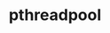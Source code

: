 ---
title: "pthreadpool"
layout: cache
categories: [package, develop]
meta: {"versions": ["2020-10-05", "2021-04-13"], "compilers": ["apple-clang@=14.0.0", "apple-clang@=14.0.3", "gcc@=11.1.0", "gcc@=11.3.0", "gcc@=7.3.1"], "oss": ["amzn2", "ubuntu20.04", "ubuntu22.04", "ventura"], "platforms": ["darwin", "linux"], "targets": ["aarch64", "ivybridge", "ppc64le", "x86_64_v3", "x86_64_v4"], "stacks": ["e4s", "e4s-power", "ml-darwin-aarch64-mps", "ml-linux-x86_64-cpu", "ml-linux-x86_64-cuda", "ml-linux-x86_64-rocm", "root"], "num_specs": 39, "num_specs_by_stack": {"root": 39, "ml-darwin-aarch64-mps": 7, "e4s-power": 5, "e4s": 4, "ml-linux-x86_64-cpu": 5, "ml-linux-x86_64-cuda": 5, "ml-linux-x86_64-rocm": 4}}
spec_details: [{"hash": "3sjivlzdrrz4q43cilszsbhtng5332be", "compiler": "apple-clang@=14.0.0", "versions": ["2021-04-13"], "os": "ventura", "platform": "darwin", "target": "aarch64", "variants": ["build_system=cmake", "build_type=Release", "generator=ninja", "~ipo"], "stacks": ["root", "ml-darwin-aarch64-mps"], "size": "-", "tarball": "https://binaries.spack.io/develop/build_cache/darwin-ventura-aarch64/apple-clang-14.0.0/pthreadpool-2021-04-13/darwin-ventura-aarch64-apple-clang-14.0.0-pthreadpool-2021-04-13-3sjivlzdrrz4q43cilszsbhtng5332be.spack"}, {"hash": "5zeeergjjgswadf4sypqt6pesfhk5w5q", "compiler": "apple-clang@=14.0.0", "versions": ["2021-04-13"], "os": "ventura", "platform": "darwin", "target": "aarch64", "variants": ["build_system=cmake", "build_type=Release", "generator=ninja", "~ipo"], "stacks": ["root", "ml-darwin-aarch64-mps"], "size": "-", "tarball": "https://binaries.spack.io/develop/build_cache/darwin-ventura-aarch64/apple-clang-14.0.0/pthreadpool-2021-04-13/darwin-ventura-aarch64-apple-clang-14.0.0-pthreadpool-2021-04-13-5zeeergjjgswadf4sypqt6pesfhk5w5q.spack"}, {"hash": "yvztep3ymx5aria5w5hw3eb6hib4sg3z", "compiler": "apple-clang@=14.0.0", "versions": ["2021-04-13"], "os": "ventura", "platform": "darwin", "target": "aarch64", "variants": ["build_system=cmake", "build_type=Release", "generator=ninja", "~ipo"], "stacks": ["root", "ml-darwin-aarch64-mps"], "size": "-", "tarball": "https://binaries.spack.io/develop/build_cache/darwin-ventura-aarch64/apple-clang-14.0.0/pthreadpool-2021-04-13/darwin-ventura-aarch64-apple-clang-14.0.0-pthreadpool-2021-04-13-yvztep3ymx5aria5w5hw3eb6hib4sg3z.spack"}, {"hash": "n7ak33rfqgdqpxpurdepksfk3bio4hgd", "compiler": "apple-clang@=14.0.0", "versions": ["2021-04-13"], "os": "ventura", "platform": "darwin", "target": "aarch64", "variants": ["build_system=cmake", "build_type=Release", "generator=ninja", "~ipo"], "stacks": ["root", "ml-darwin-aarch64-mps"], "size": "-", "tarball": "https://binaries.spack.io/develop/build_cache/darwin-ventura-aarch64/apple-clang-14.0.0/pthreadpool-2021-04-13/darwin-ventura-aarch64-apple-clang-14.0.0-pthreadpool-2021-04-13-n7ak33rfqgdqpxpurdepksfk3bio4hgd.spack"}, {"hash": "crynsy6elfu4of72j2c3ud5dvdyqjq5h", "compiler": "apple-clang@=14.0.3", "versions": ["2021-04-13"], "os": "ventura", "platform": "darwin", "target": "aarch64", "variants": ["build_system=cmake", "build_type=Release", "generator=ninja", "~ipo"], "stacks": ["root", "ml-darwin-aarch64-mps"], "size": "-", "tarball": "https://binaries.spack.io/develop/build_cache/darwin-ventura-aarch64/apple-clang-14.0.3/pthreadpool-2021-04-13/darwin-ventura-aarch64-apple-clang-14.0.3-pthreadpool-2021-04-13-crynsy6elfu4of72j2c3ud5dvdyqjq5h.spack"}, {"hash": "imwib7uky7felugghjdab76sgejobuef", "compiler": "apple-clang@=14.0.3", "versions": ["2021-04-13"], "os": "ventura", "platform": "darwin", "target": "aarch64", "variants": ["build_system=cmake", "build_type=Release", "generator=ninja", "~ipo"], "stacks": ["root", "ml-darwin-aarch64-mps"], "size": "-", "tarball": "https://binaries.spack.io/develop/build_cache/darwin-ventura-aarch64/apple-clang-14.0.3/pthreadpool-2021-04-13/darwin-ventura-aarch64-apple-clang-14.0.3-pthreadpool-2021-04-13-imwib7uky7felugghjdab76sgejobuef.spack"}, {"hash": "yjet5vle7ndeko7av3nrz5jyfx6fnoic", "compiler": "apple-clang@=14.0.3", "versions": ["2021-04-13"], "os": "ventura", "platform": "darwin", "target": "aarch64", "variants": ["build_system=cmake", "build_type=Release", "generator=ninja", "~ipo"], "stacks": ["root", "ml-darwin-aarch64-mps"], "size": "-", "tarball": "https://binaries.spack.io/develop/build_cache/darwin-ventura-aarch64/apple-clang-14.0.3/pthreadpool-2021-04-13/darwin-ventura-aarch64-apple-clang-14.0.3-pthreadpool-2021-04-13-yjet5vle7ndeko7av3nrz5jyfx6fnoic.spack"}, {"hash": "z3zfwusdmg4yb5nlpb223qth4vvoglpp", "compiler": "gcc@=7.3.1", "versions": ["2020-10-05"], "os": "amzn2", "platform": "linux", "target": "ivybridge", "variants": ["build_system=cmake", "build_type=RelWithDebInfo", "~ipo"], "stacks": ["root"], "size": "-", "tarball": "https://binaries.spack.io/develop/build_cache/linux-amzn2-ivybridge/gcc-7.3.1/pthreadpool-2020-10-05/linux-amzn2-ivybridge-gcc-7.3.1-pthreadpool-2020-10-05-z3zfwusdmg4yb5nlpb223qth4vvoglpp.spack"}, {"hash": "qg7yufsw5z5lhv7bh2pcpacdstiq36dh", "compiler": "gcc@=7.3.1", "versions": ["2021-04-13"], "os": "amzn2", "platform": "linux", "target": "ivybridge", "variants": ["build_system=cmake", "build_type=RelWithDebInfo", "~ipo"], "stacks": ["root"], "size": "-", "tarball": "https://binaries.spack.io/develop/build_cache/linux-amzn2-ivybridge/gcc-7.3.1/pthreadpool-2021-04-13/linux-amzn2-ivybridge-gcc-7.3.1-pthreadpool-2021-04-13-qg7yufsw5z5lhv7bh2pcpacdstiq36dh.spack"}, {"hash": "6mw26iqhv7rwjjbbunty6c3lo55qidfb", "compiler": "gcc@=7.3.1", "versions": ["2020-10-05"], "os": "amzn2", "platform": "linux", "target": "ivybridge", "variants": ["build_system=cmake", "build_type=RelWithDebInfo", "~ipo"], "stacks": ["root"], "size": "-", "tarball": "https://binaries.spack.io/develop/build_cache/linux-amzn2-ivybridge/gcc-7.3.1/pthreadpool-2020-10-05/linux-amzn2-ivybridge-gcc-7.3.1-pthreadpool-2020-10-05-6mw26iqhv7rwjjbbunty6c3lo55qidfb.spack"}, {"hash": "756fhewyoeydrt5fowd4cibuxjmg7vop", "compiler": "gcc@=7.3.1", "versions": ["2021-04-13"], "os": "amzn2", "platform": "linux", "target": "ivybridge", "variants": ["build_system=cmake", "build_type=RelWithDebInfo", "~ipo"], "stacks": ["root"], "size": "-", "tarball": "https://binaries.spack.io/develop/build_cache/linux-amzn2-ivybridge/gcc-7.3.1/pthreadpool-2021-04-13/linux-amzn2-ivybridge-gcc-7.3.1-pthreadpool-2021-04-13-756fhewyoeydrt5fowd4cibuxjmg7vop.spack"}, {"hash": "qycgkajxy2pdyktd3tsxg6xjojv5rbdg", "compiler": "gcc@=7.3.1", "versions": ["2021-04-13"], "os": "amzn2", "platform": "linux", "target": "x86_64_v3", "variants": ["build_system=cmake", "build_type=RelWithDebInfo", "~ipo"], "stacks": ["root"], "size": "-", "tarball": "https://binaries.spack.io/develop/build_cache/linux-amzn2-x86_64_v3/gcc-7.3.1/pthreadpool-2021-04-13/linux-amzn2-x86_64_v3-gcc-7.3.1-pthreadpool-2021-04-13-qycgkajxy2pdyktd3tsxg6xjojv5rbdg.spack"}, {"hash": "l446cnrgxtuyxlll376mltlxikmqmnrb", "compiler": "gcc@=7.3.1", "versions": ["2020-10-05"], "os": "amzn2", "platform": "linux", "target": "x86_64_v3", "variants": ["build_system=cmake", "build_type=RelWithDebInfo", "~ipo"], "stacks": ["root"], "size": "-", "tarball": "https://binaries.spack.io/develop/build_cache/linux-amzn2-x86_64_v3/gcc-7.3.1/pthreadpool-2020-10-05/linux-amzn2-x86_64_v3-gcc-7.3.1-pthreadpool-2020-10-05-l446cnrgxtuyxlll376mltlxikmqmnrb.spack"}, {"hash": "njmp7o7dq3222vpda23l6a2zada4x34m", "compiler": "gcc@=7.3.1", "versions": ["2021-04-13"], "os": "amzn2", "platform": "linux", "target": "x86_64_v3", "variants": ["build_system=cmake", "build_type=RelWithDebInfo", "~ipo"], "stacks": ["root"], "size": "-", "tarball": "https://binaries.spack.io/develop/build_cache/linux-amzn2-x86_64_v3/gcc-7.3.1/pthreadpool-2021-04-13/linux-amzn2-x86_64_v3-gcc-7.3.1-pthreadpool-2021-04-13-njmp7o7dq3222vpda23l6a2zada4x34m.spack"}, {"hash": "kr7pkpcmdm4caeiyokjg2fiourzv27hz", "compiler": "gcc@=7.3.1", "versions": ["2021-04-13"], "os": "amzn2", "platform": "linux", "target": "x86_64_v3", "variants": ["build_type=RelWithDebInfo", "~ipo"], "stacks": ["root"], "size": "-", "tarball": "https://binaries.spack.io/develop/build_cache/linux-amzn2-x86_64_v3/gcc-7.3.1/pthreadpool-2021-04-13/linux-amzn2-x86_64_v3-gcc-7.3.1-pthreadpool-2021-04-13-kr7pkpcmdm4caeiyokjg2fiourzv27hz.spack"}, {"hash": "woq2a37gcsrlkagzzlflsfgpihalkxpn", "compiler": "gcc@=7.3.1", "versions": ["2021-04-13"], "os": "amzn2", "platform": "linux", "target": "x86_64_v3", "variants": ["build_type=RelWithDebInfo", "~ipo"], "stacks": ["root"], "size": "-", "tarball": "https://binaries.spack.io/develop/build_cache/linux-amzn2-x86_64_v3/gcc-7.3.1/pthreadpool-2021-04-13/linux-amzn2-x86_64_v3-gcc-7.3.1-pthreadpool-2021-04-13-woq2a37gcsrlkagzzlflsfgpihalkxpn.spack"}, {"hash": "pckjg4x6f6oxmcyk5egctpjdwekw5n7c", "compiler": "gcc@=7.3.1", "versions": ["2020-10-05"], "os": "amzn2", "platform": "linux", "target": "x86_64_v3", "variants": ["build_system=cmake", "build_type=RelWithDebInfo", "~ipo"], "stacks": ["root"], "size": "-", "tarball": "https://binaries.spack.io/develop/build_cache/linux-amzn2-x86_64_v3/gcc-7.3.1/pthreadpool-2020-10-05/linux-amzn2-x86_64_v3-gcc-7.3.1-pthreadpool-2020-10-05-pckjg4x6f6oxmcyk5egctpjdwekw5n7c.spack"}, {"hash": "syk372xjwozuzl3ctmthve34pwyazduc", "compiler": "gcc@=7.3.1", "versions": ["2020-10-05"], "os": "amzn2", "platform": "linux", "target": "x86_64_v3", "variants": ["build_system=cmake", "build_type=RelWithDebInfo", "~ipo"], "stacks": ["root"], "size": "-", "tarball": "https://binaries.spack.io/develop/build_cache/linux-amzn2-x86_64_v3/gcc-7.3.1/pthreadpool-2020-10-05/linux-amzn2-x86_64_v3-gcc-7.3.1-pthreadpool-2020-10-05-syk372xjwozuzl3ctmthve34pwyazduc.spack"}, {"hash": "xcu75hmqd5ome7tzo7jg2t7qbtjbnebp", "compiler": "gcc@=7.3.1", "versions": ["2020-10-05"], "os": "amzn2", "platform": "linux", "target": "x86_64_v3", "variants": ["build_type=RelWithDebInfo", "~ipo"], "stacks": ["root"], "size": "-", "tarball": "https://binaries.spack.io/develop/build_cache/linux-amzn2-x86_64_v3/gcc-7.3.1/pthreadpool-2020-10-05/linux-amzn2-x86_64_v3-gcc-7.3.1-pthreadpool-2020-10-05-xcu75hmqd5ome7tzo7jg2t7qbtjbnebp.spack"}, {"hash": "khdydgleeqbgvjx4n5e5prazh2uyo4h7", "compiler": "gcc@=7.3.1", "versions": ["2021-04-13"], "os": "amzn2", "platform": "linux", "target": "x86_64_v3", "variants": ["build_system=cmake", "build_type=RelWithDebInfo", "~ipo"], "stacks": ["root"], "size": "-", "tarball": "https://binaries.spack.io/develop/build_cache/linux-amzn2-x86_64_v3/gcc-7.3.1/pthreadpool-2021-04-13/linux-amzn2-x86_64_v3-gcc-7.3.1-pthreadpool-2021-04-13-khdydgleeqbgvjx4n5e5prazh2uyo4h7.spack"}, {"hash": "nwvjgiacramrnqesg3x7hdadvhigzxuf", "compiler": "gcc@=7.3.1", "versions": ["2020-10-05"], "os": "amzn2", "platform": "linux", "target": "x86_64_v3", "variants": ["build_system=cmake", "build_type=RelWithDebInfo", "~ipo"], "stacks": ["root"], "size": "-", "tarball": "https://binaries.spack.io/develop/build_cache/linux-amzn2-x86_64_v3/gcc-7.3.1/pthreadpool-2020-10-05/linux-amzn2-x86_64_v3-gcc-7.3.1-pthreadpool-2020-10-05-nwvjgiacramrnqesg3x7hdadvhigzxuf.spack"}, {"hash": "h4zltz7vfdykaieminlbhddo6atfdprq", "compiler": "gcc@=7.3.1", "versions": ["2021-04-13"], "os": "amzn2", "platform": "linux", "target": "x86_64_v3", "variants": ["build_system=cmake", "build_type=RelWithDebInfo", "~ipo"], "stacks": ["root"], "size": "-", "tarball": "https://binaries.spack.io/develop/build_cache/linux-amzn2-x86_64_v3/gcc-7.3.1/pthreadpool-2021-04-13/linux-amzn2-x86_64_v3-gcc-7.3.1-pthreadpool-2021-04-13-h4zltz7vfdykaieminlbhddo6atfdprq.spack"}, {"hash": "ygddb2josmqu7kyr4ojn5xnjeip24lx6", "compiler": "gcc@=7.3.1", "versions": ["2020-10-05"], "os": "amzn2", "platform": "linux", "target": "x86_64_v3", "variants": ["build_type=RelWithDebInfo", "~ipo"], "stacks": ["root"], "size": "-", "tarball": "https://binaries.spack.io/develop/build_cache/linux-amzn2-x86_64_v3/gcc-7.3.1/pthreadpool-2020-10-05/linux-amzn2-x86_64_v3-gcc-7.3.1-pthreadpool-2020-10-05-ygddb2josmqu7kyr4ojn5xnjeip24lx6.spack"}, {"hash": "j24u56jhhfjygrp56edp623tnwdctv7d", "compiler": "gcc@=7.3.1", "versions": ["2021-04-13"], "os": "amzn2", "platform": "linux", "target": "x86_64_v4", "variants": ["build_type=RelWithDebInfo", "~ipo"], "stacks": ["root"], "size": "-", "tarball": "https://binaries.spack.io/develop/build_cache/linux-amzn2-x86_64_v4/gcc-7.3.1/pthreadpool-2021-04-13/linux-amzn2-x86_64_v4-gcc-7.3.1-pthreadpool-2021-04-13-j24u56jhhfjygrp56edp623tnwdctv7d.spack"}, {"hash": "i7il7mkk6m4lfs23acm3kio335izavn7", "compiler": "gcc@=7.3.1", "versions": ["2020-10-05"], "os": "amzn2", "platform": "linux", "target": "x86_64_v4", "variants": ["build_type=RelWithDebInfo", "~ipo"], "stacks": ["root"], "size": "-", "tarball": "https://binaries.spack.io/develop/build_cache/linux-amzn2-x86_64_v4/gcc-7.3.1/pthreadpool-2020-10-05/linux-amzn2-x86_64_v4-gcc-7.3.1-pthreadpool-2020-10-05-i7il7mkk6m4lfs23acm3kio335izavn7.spack"}, {"hash": "okwxelbfbz6qjvxajj2v5ftbtac7cwdi", "compiler": "gcc@=11.1.0", "versions": ["2021-04-13"], "os": "ubuntu20.04", "platform": "linux", "target": "ppc64le", "variants": ["build_system=cmake", "build_type=Release", "generator=ninja", "~ipo"], "stacks": ["root", "e4s-power"], "size": "-", "tarball": "https://binaries.spack.io/develop/build_cache/linux-ubuntu20.04-ppc64le/gcc-11.1.0/pthreadpool-2021-04-13/linux-ubuntu20.04-ppc64le-gcc-11.1.0-pthreadpool-2021-04-13-okwxelbfbz6qjvxajj2v5ftbtac7cwdi.spack"}, {"hash": "m4ngpewj2arr7av4a3wuygy32xtea47b", "compiler": "gcc@=11.1.0", "versions": ["2021-04-13"], "os": "ubuntu20.04", "platform": "linux", "target": "ppc64le", "variants": ["build_system=cmake", "build_type=Release", "generator=ninja", "~ipo"], "stacks": ["root", "e4s-power"], "size": "-", "tarball": "https://binaries.spack.io/develop/build_cache/linux-ubuntu20.04-ppc64le/gcc-11.1.0/pthreadpool-2021-04-13/linux-ubuntu20.04-ppc64le-gcc-11.1.0-pthreadpool-2021-04-13-m4ngpewj2arr7av4a3wuygy32xtea47b.spack"}, {"hash": "xsn5zdbrxgdirlqiyfjimjs2wiftxdot", "compiler": "gcc@=11.1.0", "versions": ["2021-04-13"], "os": "ubuntu20.04", "platform": "linux", "target": "ppc64le", "variants": ["build_system=cmake", "build_type=Release", "generator=ninja", "~ipo"], "stacks": ["root", "e4s-power"], "size": "-", "tarball": "https://binaries.spack.io/develop/build_cache/linux-ubuntu20.04-ppc64le/gcc-11.1.0/pthreadpool-2021-04-13/linux-ubuntu20.04-ppc64le-gcc-11.1.0-pthreadpool-2021-04-13-xsn5zdbrxgdirlqiyfjimjs2wiftxdot.spack"}, {"hash": "repmbvql7b2lxruwqibqrkh6j54cayz5", "compiler": "gcc@=11.1.0", "versions": ["2021-04-13"], "os": "ubuntu20.04", "platform": "linux", "target": "ppc64le", "variants": ["build_system=cmake", "build_type=Release", "generator=ninja", "~ipo"], "stacks": ["root", "e4s-power"], "size": "-", "tarball": "https://binaries.spack.io/develop/build_cache/linux-ubuntu20.04-ppc64le/gcc-11.1.0/pthreadpool-2021-04-13/linux-ubuntu20.04-ppc64le-gcc-11.1.0-pthreadpool-2021-04-13-repmbvql7b2lxruwqibqrkh6j54cayz5.spack"}, {"hash": "p3alk2okixqjucpx5zxpjbkk6zk3iom6", "compiler": "gcc@=11.1.0", "versions": ["2021-04-13"], "os": "ubuntu20.04", "platform": "linux", "target": "ppc64le", "variants": ["build_system=cmake", "build_type=RelWithDebInfo", "generator=ninja", "~ipo"], "stacks": ["root", "e4s-power"], "size": "-", "tarball": "https://binaries.spack.io/develop/build_cache/linux-ubuntu20.04-ppc64le/gcc-11.1.0/pthreadpool-2021-04-13/linux-ubuntu20.04-ppc64le-gcc-11.1.0-pthreadpool-2021-04-13-p3alk2okixqjucpx5zxpjbkk6zk3iom6.spack"}, {"hash": "5rvhiogjgfovx5i35wwzfkt3ojrc3fbi", "compiler": "gcc@=11.1.0", "versions": ["2021-04-13"], "os": "ubuntu20.04", "platform": "linux", "target": "x86_64_v3", "variants": ["build_system=cmake", "build_type=Release", "generator=ninja", "~ipo"], "stacks": ["root", "e4s"], "size": "-", "tarball": "https://binaries.spack.io/develop/build_cache/linux-ubuntu20.04-x86_64_v3/gcc-11.1.0/pthreadpool-2021-04-13/linux-ubuntu20.04-x86_64_v3-gcc-11.1.0-pthreadpool-2021-04-13-5rvhiogjgfovx5i35wwzfkt3ojrc3fbi.spack"}, {"hash": "n7dmf234lae325eegy6m4qbtuqupxqvw", "compiler": "gcc@=11.1.0", "versions": ["2021-04-13"], "os": "ubuntu20.04", "platform": "linux", "target": "x86_64_v3", "variants": ["build_system=cmake", "build_type=Release", "generator=ninja", "~ipo"], "stacks": ["root", "e4s"], "size": "-", "tarball": "https://binaries.spack.io/develop/build_cache/linux-ubuntu20.04-x86_64_v3/gcc-11.1.0/pthreadpool-2021-04-13/linux-ubuntu20.04-x86_64_v3-gcc-11.1.0-pthreadpool-2021-04-13-n7dmf234lae325eegy6m4qbtuqupxqvw.spack"}, {"hash": "cb7beoxt5yjbi4w5eks6753hdo5vfpqs", "compiler": "gcc@=11.1.0", "versions": ["2021-04-13"], "os": "ubuntu20.04", "platform": "linux", "target": "x86_64_v3", "variants": ["build_system=cmake", "build_type=Release", "generator=ninja", "~ipo"], "stacks": ["root", "e4s"], "size": "-", "tarball": "https://binaries.spack.io/develop/build_cache/linux-ubuntu20.04-x86_64_v3/gcc-11.1.0/pthreadpool-2021-04-13/linux-ubuntu20.04-x86_64_v3-gcc-11.1.0-pthreadpool-2021-04-13-cb7beoxt5yjbi4w5eks6753hdo5vfpqs.spack"}, {"hash": "uhfw2ibm5ygwatimkayerk6omuh4ugx7", "compiler": "gcc@=11.1.0", "versions": ["2021-04-13"], "os": "ubuntu20.04", "platform": "linux", "target": "x86_64_v3", "variants": ["build_system=cmake", "build_type=RelWithDebInfo", "generator=ninja", "~ipo"], "stacks": ["root", "e4s"], "size": "-", "tarball": "https://binaries.spack.io/develop/build_cache/linux-ubuntu20.04-x86_64_v3/gcc-11.1.0/pthreadpool-2021-04-13/linux-ubuntu20.04-x86_64_v3-gcc-11.1.0-pthreadpool-2021-04-13-uhfw2ibm5ygwatimkayerk6omuh4ugx7.spack"}, {"hash": "mcgzodvis5w7gkhk7ptblq3iay6thd4e", "compiler": "gcc@=11.3.0", "versions": ["2021-04-13"], "os": "ubuntu22.04", "platform": "linux", "target": "x86_64_v3", "variants": ["build_system=cmake", "build_type=Release", "generator=ninja", "~ipo"], "stacks": ["ml-linux-x86_64-cpu", "ml-linux-x86_64-cuda", "ml-linux-x86_64-rocm", "root"], "size": "-", "tarball": "https://binaries.spack.io/develop/build_cache/linux-ubuntu22.04-x86_64_v3/gcc-11.3.0/pthreadpool-2021-04-13/linux-ubuntu22.04-x86_64_v3-gcc-11.3.0-pthreadpool-2021-04-13-mcgzodvis5w7gkhk7ptblq3iay6thd4e.spack"}, {"hash": "4o4f45fdrma5svsz3vcchtqbgodx6kut", "compiler": "gcc@=11.3.0", "versions": ["2021-04-13"], "os": "ubuntu22.04", "platform": "linux", "target": "x86_64_v3", "variants": ["build_system=cmake", "build_type=Release", "generator=ninja", "~ipo"], "stacks": ["ml-linux-x86_64-cpu", "ml-linux-x86_64-cuda", "ml-linux-x86_64-rocm", "root"], "size": "-", "tarball": "https://binaries.spack.io/develop/build_cache/linux-ubuntu22.04-x86_64_v3/gcc-11.3.0/pthreadpool-2021-04-13/linux-ubuntu22.04-x86_64_v3-gcc-11.3.0-pthreadpool-2021-04-13-4o4f45fdrma5svsz3vcchtqbgodx6kut.spack"}, {"hash": "dff7br5ofpusrxxuhqsok7hhnxgivsv6", "compiler": "gcc@=11.3.0", "versions": ["2021-04-13"], "os": "ubuntu22.04", "platform": "linux", "target": "x86_64_v3", "variants": ["build_system=cmake", "build_type=Release", "generator=ninja", "~ipo"], "stacks": ["ml-linux-x86_64-cpu", "ml-linux-x86_64-cuda", "root"], "size": "-", "tarball": "https://binaries.spack.io/develop/build_cache/linux-ubuntu22.04-x86_64_v3/gcc-11.3.0/pthreadpool-2021-04-13/linux-ubuntu22.04-x86_64_v3-gcc-11.3.0-pthreadpool-2021-04-13-dff7br5ofpusrxxuhqsok7hhnxgivsv6.spack"}, {"hash": "ep7lrdixv33e6xaasayqhgux3hlm7y3z", "compiler": "gcc@=11.3.0", "versions": ["2021-04-13"], "os": "ubuntu22.04", "platform": "linux", "target": "x86_64_v3", "variants": ["build_system=cmake", "build_type=RelWithDebInfo", "generator=ninja", "~ipo"], "stacks": ["ml-linux-x86_64-cpu", "ml-linux-x86_64-cuda", "ml-linux-x86_64-rocm", "root"], "size": "-", "tarball": "https://binaries.spack.io/develop/build_cache/linux-ubuntu22.04-x86_64_v3/gcc-11.3.0/pthreadpool-2021-04-13/linux-ubuntu22.04-x86_64_v3-gcc-11.3.0-pthreadpool-2021-04-13-ep7lrdixv33e6xaasayqhgux3hlm7y3z.spack"}, {"hash": "vpu2qpcopucl7nte6wcgj7bkcjlg4tom", "compiler": "gcc@=11.3.0", "versions": ["2021-04-13"], "os": "ubuntu22.04", "platform": "linux", "target": "x86_64_v3", "variants": ["build_system=cmake", "build_type=RelWithDebInfo", "generator=ninja", "~ipo"], "stacks": ["ml-linux-x86_64-cpu", "ml-linux-x86_64-cuda", "ml-linux-x86_64-rocm", "root"], "size": "-", "tarball": "https://binaries.spack.io/develop/build_cache/linux-ubuntu22.04-x86_64_v3/gcc-11.3.0/pthreadpool-2021-04-13/linux-ubuntu22.04-x86_64_v3-gcc-11.3.0-pthreadpool-2021-04-13-vpu2qpcopucl7nte6wcgj7bkcjlg4tom.spack"}]
---